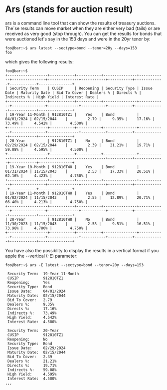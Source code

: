 # Ars (stands for auction result)

ars is a command line tool that can show the results of treasury auctions. The´se results can move market when they are either very bad (tails) or are received as very good (stop through). You can get the results for bonds that were auctioned let's say in the 153 days and were in the 20yr tenor by:

```console
foo@bar:~$ ars latest --sectype=bond --tenor=20y --days=153
foo
```
which gives the following results:

```console
foo@bar:~$
+------------------+-----------+-----------+---------------+------------+---------------+--------------+-----------+-----------+-------------+------------+---------------+
| Security Term    | CUSIP     | Reopening | Security Type | Issue Date | Maturity Date | Bid To Cover | Dealers % | Directs % | Indirects % | High Yield | Interest Rate |
+------------------+-----------+-----------+---------------+------------+---------------+--------------+-----------+-----------+-------------+------------+---------------+
| 19-Year 11-Month | 912810TZ1 |    Yes    | Bond          | 04/01/2024 | 02/15/2044    |         2.79 |     9.35% |    17.16% |      73.49% |     4.542% |        4.500% |
+------------------+-----------+-----------+---------------+------------+---------------+--------------+-----------+-----------+-------------+------------+---------------+
| 20-Year          | 912810TZ1 |    No     | Bond          | 02/29/2024 | 02/15/2044    |         2.39 |    21.21% |    19.71% |      59.08% |     4.595% |        4.500% |
+------------------+-----------+-----------+---------------+------------+---------------+--------------+-----------+-----------+-------------+------------+---------------+
| 19-Year 10-Month | 912810TW8 |    Yes    | Bond          | 01/31/2024 | 11/15/2043    |         2.53 |    17.33% |    20.51% |      62.16% |     4.423% |        4.750% |
+------------------+-----------+-----------+---------------+------------+---------------+--------------+-----------+-----------+-------------+------------+---------------+
| 19-Year 11-Month | 912810TW8 |    Yes    | Bond          | 01/02/2024 | 11/15/2043    |         2.55 |    12.89% |    20.71% |      66.40% |     4.213% |        4.750% |
+------------------+-----------+-----------+---------------+------------+---------------+--------------+-----------+-----------+-------------+------------+---------------+
| 20-Year          | 912810TW8 |    No     | Bond          | 11/30/2023 | 11/15/2043    |         2.58 |     9.51% |    16.51% |      73.98% |     4.780% |        4.750% |
+------------------+-----------+-----------+---------------+------------+---------------+--------------+-----------+-----------+-------------+------------+---------------+
```

You have also the possiblity to display the results in a vertical format if you apple the --vertical (-E) parameter:

```console
foo@bar:~$ ars -E latest --sectype=bond --tenor=20y --days=153

 Security Term:  19-Year 11-Month
 CUSIP           912810TZ1
 Reopening:      Yes
 Security Type:  Bond
 Issue Date:     04/01/2024
 Maturity Date:  02/15/2044
 Bid To Cover:   2.79
 Dealers %:      9.35%
 Directs %:      17.16%
 Indirects %:    73.49%
 High Yield:     4.542%
 Interest Rate:  4.500%

 Security Term:  20-Year
 CUSIP           912810TZ1
 Reopening:      No
 Security Type:  Bond
 Issue Date:     02/29/2024
 Maturity Date:  02/15/2044
 Bid To Cover:   2.39
 Dealers %:      21.21%
 Directs %:      19.71%
 Indirects %:    59.08%
 High Yield:     4.595%
 Interest Rate:  4.500%
,,,
```
